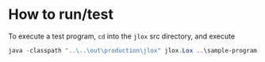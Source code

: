# How to run/test

To execute a test program, `cd` into the `jlox` src directory, and execute

```powershell
java -classpath "..\..\out\production\jlox" jlox.Lox ..\sample-program.lox
```
